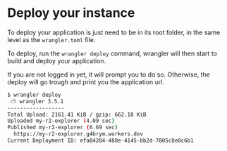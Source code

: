 # Deploy your instance

To deploy your application is just need to be in its root folder, in the same level as the `wrangler.toml` file.

To deploy, run the `wrangler deploy` command, wrangler will then start to build and deploy your application.

If you are not logged in yet, it will prompt you to do so.
Otherwise, the deploy will go trough and print you the application url.

```bash
$ wrangler deploy
 ⛅️ wrangler 3.5.1
------------------
Total Upload: 2161.41 KiB / gzip: 662.18 KiB
Uploaded my-r2-explorer (4.09 sec)
Published my-r2-explorer (6.69 sec)
  https://my-r2-explorer.g4brym.workers.dev
Current Deployment ID: efa04204-488e-4145-bb2d-7805c8e0c6b1
```
